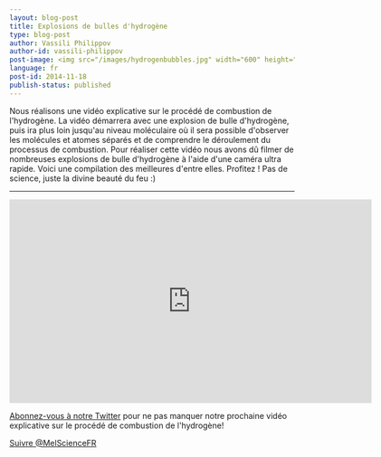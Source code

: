 ```yaml
---
layout: blog-post
title: Explosions de bulles d'hydrogène
type: blog-post
author: Vassili Philippov
author-id: vassili-philippov
post-image: <img src="/images/hydrogenbubbles.jpg" width="600" height="325" alt="Explosions de bulles d'hydrogène">
language: fr
post-id: 2014-11-18
publish-status: published
---
```

Nous réalisons une vidéo explicative sur le procédé de combustion de l'hydrogène. La vidéo démarrera avec une explosion de bulle d'hydrogène, puis ira plus loin jusqu'au niveau moléculaire où il sera possible d'observer les molécules et atomes séparés et de comprendre le déroulement du processus de combustion. Pour réaliser cette vidéo nous avons dû filmer de nombreuses explosions de bulle d'hydrogène à l'aide d'une caméra ultra rapide. Voici une compilation des meilleures d'entre elles. Profitez ! Pas de science, juste la divine beauté du feu :) 
<!-- more -->

---

<iframe width="640" height="360" src="http://www.youtube.com/embed/RuXXLjpc67c?rel=0" frameborder="0" allowfullscreen></iframe>
<br/>

<a href="https://twitter.com/MelScienceFR">Abonnez-vous à notre Twitter</a> pour ne pas manquer notre prochaine vidéo explicative sur le procédé de combustion de l'hydrogène!

<!-- Begin Twitter follow -->
<a href="https://twitter.com/MelScienceFR" class="twitter-follow-button" data-show-count="false" data-lang="fr" data-size="large">Suivre @MelScienceFR</a>
<script>!function(d,s,id){var js,fjs=d.getElementsByTagName(s)[0],p=/^http:/.test(d.location)?'http':'https';if(!d.getElementById(id)){js=d.createElement(s);js.id=id;js.src=p+'://platform.twitter.com/widgets.js';fjs.parentNode.insertBefore(js,fjs);}}(document, 'script', 'twitter-wjs');</script>
<!-- End Twitter follow -->
